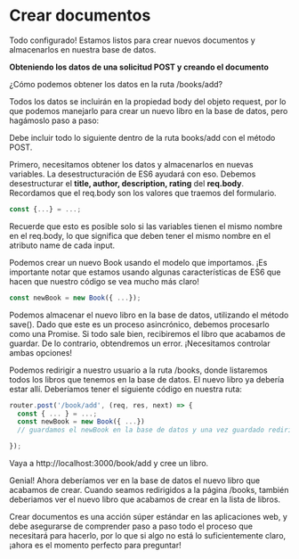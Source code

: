 # Crear documentos

Todo configurado! Estamos listos para crear nuevos documentos y almacenarlos en nuestra base de datos. 

**Obteniendo los datos de una solicitud POST y creando el documento**

¿Cómo podemos obtener los datos en la ruta /books/add?

Todos los datos se incluirán en la propiedad body del objeto request, por lo que podemos manejarlo para crear un nuevo libro en la base de datos, pero hagámoslo paso a paso:

Debe incluir todo lo siguiente dentro de la ruta books/add con el método POST.

Primero, necesitamos obtener los datos y almacenarlos en nuevas variables. La desestructuración de ES6 ayudará con eso. Debemos desestructurar el **title, author, description, rating** del **req.body**. Recordamos que el req.body son los valores que traemos del formulario. 

```js
const {...} = ...;
```

Recuerde que esto es posible solo si las variables tienen el mismo nombre en el req.body, lo que significa que deben tener el mismo nombre en el atributo name de cada input.

Podemos crear un nuevo Book usando el modelo que importamos. ¡Es importante notar que estamos usando algunas características de ES6 que hacen que nuestro código se vea mucho más claro!

```js
const newBook = new Book({ ...});
```

Podemos almacenar el nuevo libro en la base de datos, utilizando el método save(). Dado que este es un proceso asincrónico, debemos procesarlo como una Promise. Si todo sale bien, recibiremos el libro que acabamos de guardar. De lo contrario, obtendremos un error. ¡Necesitamos controlar ambas opciones!

Podemos redirigir a nuestro usuario a la ruta /books, donde listaremos todos los libros que tenemos en la base de datos. El nuevo libro ya debería estar allí. Deberíamos tener el siguiente código en nuestra ruta:

```js
router.post('/book/add', (req, res, next) => {
  const { ... } = ...;
  const newBook = new Book({ ...})
  // guardamos el newBook en la base de datos y una vez guardado redirigimos a la ruta     /books

});
```

Vaya a http://localhost:3000/book/add y cree un libro.

Genial! Ahora deberíamos ver en la base de datos el nuevo libro que acabamos de crear. Cuando seamos redirigidos a la página /books, también deberiamos ver el nuevo libro que acabamos de crear en la lista de libros.

Crear documentos es una acción súper estándar en las aplicaciones web, y debe asegurarse de comprender paso a paso todo el proceso que necesitará para hacerlo, por lo que si algo no está lo suficientemente claro, ¡ahora es el momento perfecto para preguntar!